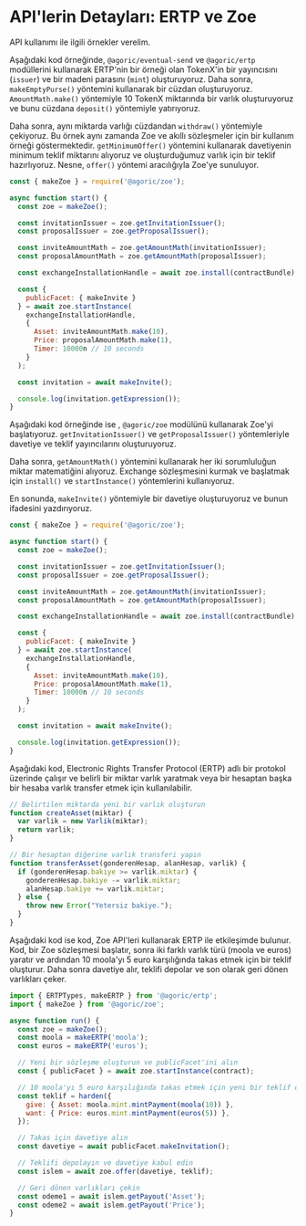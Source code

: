

# API'lerin Detayları: ERTP ve Zoe

API kullanımı ile ilgili örnekler verelim.

Aşağıdaki kod örneğinde, `@agoric/eventual-send` ve `@agoric/ertp` modüllerini kullanarak ERTP'nin bir örneği olan TokenX'in bir yayıncısını (`issuer`) ve bir madeni parasını (`mint`) oluşturuyoruz. Daha sonra, `makeEmptyPurse()` yöntemini kullanarak bir cüzdan oluşturuyoruz. `AmountMath.make()` yöntemiyle 10 TokenX miktarında bir varlık oluşturuyoruz ve bunu cüzdana `deposit()` yöntemiyle yatırıyoruz.

Daha sonra, aynı miktarda varlığı cüzdandan `withdraw()` yöntemiyle çekiyoruz. Bu örnek aynı zamanda Zoe ve akıllı sözleşmeler için bir kullanım örneği göstermektedir. `getMinimumOffer()` yöntemini kullanarak davetiyenin minimum teklif miktarını alıyoruz ve oluşturduğumuz varlık için bir teklif hazırlıyoruz. Nesne, `offer()` yöntemi aracılığıyla Zoe'ye sunuluyor.

```js
const { makeZoe } = require('@agoric/zoe');

async function start() {
  const zoe = makeZoe();

  const invitationIssuer = zoe.getInvitationIssuer();
  const proposalIssuer = zoe.getProposalIssuer();

  const inviteAmountMath = zoe.getAmountMath(invitationIssuer);
  const proposalAmountMath = zoe.getAmountMath(proposalIssuer);

  const exchangeInstallationHandle = await zoe.install(contractBundle);

  const {
    publicFacet: { makeInvite }
  } = await zoe.startInstance(
    exchangeInstallationHandle,
    {
      Asset: inviteAmountMath.make(10),
      Price: proposalAmountMath.make(1),
      Timer: 10000n // 10 seconds
    }
  );

  const invitation = await makeInvite();

  console.log(invitation.getExpression());
}
```

Aşağıdaki kod örneğinde ise , `@agoric/zoe` modülünü kullanarak Zoe'yi başlatıyoruz. `getInvitationIssuer()` ve `getProposalIssuer()` yöntemleriyle davetiye ve teklif yayıncılarını oluşturuyoruz.

Daha sonra, `getAmountMath()` yöntemini kullanarak her iki sorumluluğun miktar matematiğini alıyoruz. Exchange sözleşmesini kurmak ve başlatmak için `install()` ve `startInstance()` yöntemlerini kullanıyoruz.

En sonunda, `makeInvite()` yöntemiyle bir davetiye oluşturuyoruz ve bunun ifadesini yazdırıyoruz.

```js
const { makeZoe } = require('@agoric/zoe');

async function start() {
  const zoe = makeZoe();

  const invitationIssuer = zoe.getInvitationIssuer();
  const proposalIssuer = zoe.getProposalIssuer();

  const inviteAmountMath = zoe.getAmountMath(invitationIssuer);
  const proposalAmountMath = zoe.getAmountMath(proposalIssuer);

  const exchangeInstallationHandle = await zoe.install(contractBundle);

  const {
    publicFacet: { makeInvite }
  } = await zoe.startInstance(
    exchangeInstallationHandle,
    {
      Asset: inviteAmountMath.make(10),
      Price: proposalAmountMath.make(1),
      Timer: 10000n // 10 seconds
    }
  );

  const invitation = await makeInvite();

  console.log(invitation.getExpression());
}
```

Aşağıdaki kod, Electronic Rights Transfer Protocol (ERTP) adlı bir protokol üzerinde çalışır ve belirli bir miktar varlık yaratmak veya bir hesaptan başka bir hesaba varlık transfer etmek için kullanılabilir.

```js
// Belirtilen miktarda yeni bir varlık oluşturun
function createAsset(miktar) {
  var varlik = new Varlik(miktar);
  return varlik;
}

// Bir hesaptan diğerine varlık transferi yapın
function transferAsset(gonderenHesap, alanHesap, varlik) {
  if (gonderenHesap.bakiye >= varlik.miktar) {
    gonderenHesap.bakiye -= varlik.miktar;
    alanHesap.bakiye += varlik.miktar;
  } else {
    throw new Error("Yetersiz bakiye.");
  }
}

```

Aşağıdaki kod ise kod, Zoe API'leri kullanarak ERTP ile etkileşimde bulunur. Kod, bir Zoe sözleşmesi başlatır, sonra iki farklı varlık türü (moola ve euros) yaratır ve ardından 10 moola'yı 5 euro karşılığında takas etmek için bir teklif oluşturur. Daha sonra davetiye alır, teklifi depolar ve son olarak geri dönen varlıkları çeker.

```js
import { ERTPTypes, makeERTP } from '@agoric/ertp';
import { makeZoe } from '@agoric/zoe';

async function run() {
  const zoe = makeZoe();
  const moola = makeERTP('moola');
  const euros = makeERTP('euros');

  // Yeni bir sözleşme oluşturun ve publicFacet'ini alın
  const { publicFacet } = await zoe.startInstance(contract);

  // 10 moola'yı 5 euro karşılığında takas etmek için yeni bir teklif oluşturun
  const teklif = harden({
    give: { Asset: moola.mint.mintPayment(moola(10)) },
    want: { Price: euros.mint.mintPayment(euros(5)) },
  });

  // Takas için davetiye alın
  const davetiye = await publicFacet.makeInvitation();

  // Teklifi depolayın ve davetiye kabul edin
  const islem = await zoe.offer(davetiye, teklif);

  // Geri dönen varlıkları çekin
  const odeme1 = await islem.getPayout('Asset');
  const odeme2 = await islem.getPayout('Price');
}
```

